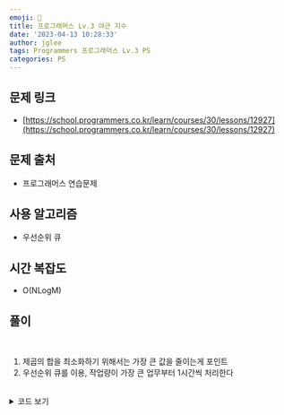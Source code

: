 ```yaml
---
emoji: 🧢
title: 프로그래머스 Lv.3 야근 지수
date: '2023-04-13 10:28:33'
author: jglee
tags: Programmers 프로그래머스 Lv.3 PS
categories: PS
---
```


## 문제 링크

- [https://school.programmers.co.kr/learn/courses/30/lessons/12927](https://school.programmers.co.kr/learn/courses/30/lessons/12927)

## 문제 출처

- 프로그래머스 연습문제

## 사용 알고리즘

- 우선순위 큐

## 시간 복잡도

- O(NLogM)

## 풀이

<br/>

1. 제곱의 합을 최소화하기 위해서는 가장 큰 값을 줄이는게 포인트
2. 우선순위 큐를 이용, 작업량이 가장 큰 업무부터 1시간씩 처리한다

<br/>

<details>
<summary>코드 보기</summary>

```C
#include <bits/stdc++.h>

using namespace std;

long long solution(int n, vector<int> works) {
    long long answer = 0;
    priority_queue<int> q(works.begin(), works.end());
    while(n--) {
        if(q.empty()) break; // 큐가 비었으면 종료.
        int v = q.top();
        q.pop();
        v--;
        if(v) q.push(v); // 완료되지 않은 작업만 큐에 등록.
    }
    while(!q.empty()) {
        int v = q.top();
        q.pop();
        answer += v*v;
    }

    return answer;
}
```

</details>

<br/>

```toc

```
